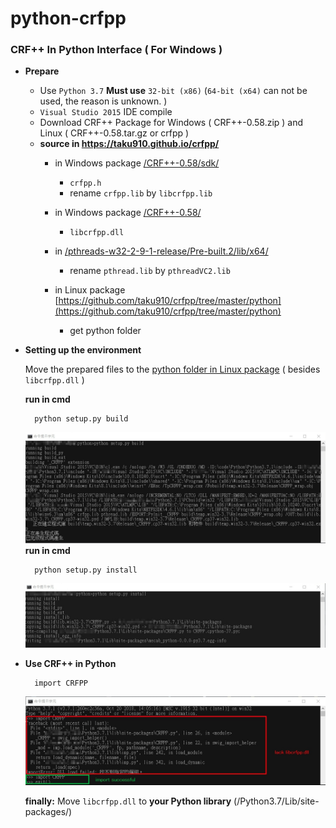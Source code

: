 # python-crfpp
### CRF++ In Python Interface ( For Windows )
* **Prepare**
    * Use `Python 3.7` **Must use** `32-bit (x86)` (`64-bit (x64)` can not be used, the reason is unknown. )
    * `Visual Studio 2015` IDE compile
    * Download CRF++ Package for Windows ( CRF++-0.58.zip )  and Linux ( CRF++-0.58.tar.gz or crfpp )
    * **source in https://taku910.github.io/crfpp/**
        * in Windows package [/CRF++-0.58/sdk/](/CRF++-0.58/sdk/)
            * `crfpp.h`
            *  rename `crfpp.lib` by `libcrfpp.lib`

        * in Windows package [/CRF++-0.58/](/CRF++-0.58/)
            * `libcrfpp.dll`

        *  in [/pthreads-w32-2-9-1-release/Pre-built.2/lib/x64/](/pthreads-w32-2-9-1-release/Pre-built.2/lib/x64/)
            * rename `pthread.lib` by `pthreadVC2.lib`

        * in Linux package [https://github.com/taku910/crfpp/tree/master/python](https://github.com/taku910/crfpp/tree/master/python)
            * get python folder
* **Setting up the environment**
    
    Move the prepared files to the [python folder in Linux package](/crfpp/python/) ( besides `libcrfpp.dll` )
    
    **run in cmd**
        
        python setup.py build
        
    ![](setup_build.jpg)    
    **run in cmd**
    
        python setup.py install
    
    ![](setup_install.jpg)  

* **Use CRF++ in Python**
        
        import CRFPP
    
    ![](import_CRFPP.jpg)
    
    **finally:** Move `libcrfpp.dll` to **your Python library** (/Python3.7/Lib/site-packages/)
